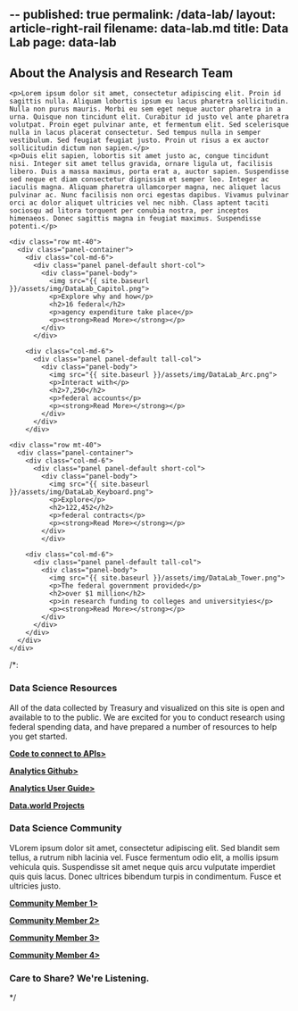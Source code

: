 --
published: true
permalink: /data-lab/
layout: article-right-rail
filename: data-lab.md
title: Data Lab
page: data-lab
---
<div class="row">
<!--wider column left side of page-->
  <div class="col-md-8">
<!--top paragraph-->    
    <h2 class="mt-0">About the Analysis and Research Team</h2>

    <p>Lorem ipsum dolor sit amet, consectetur adipiscing elit. Proin id sagittis nulla. Aliquam lobortis ipsum eu lacus pharetra sollicitudin. Nulla non purus mauris. Morbi eu sem eget neque auctor pharetra in a urna. Quisque non tincidunt elit. Curabitur id justo vel ante pharetra volutpat. Proin eget pulvinar ante, et fermentum elit. Sed scelerisque nulla in lacus placerat consectetur. Sed tempus nulla in semper vestibulum. Sed feugiat feugiat justo. Proin ut risus a ex auctor sollicitudin dictum non sapien.</p>
    <p>Duis elit sapien, lobortis sit amet justo ac, congue tincidunt nisi. Integer sit amet tellus gravida, ornare ligula ut, facilisis libero. Duis a massa maximus, porta erat a, auctor sapien. Suspendisse sed neque et diam consectetur dignissim et semper leo. Integer ac iaculis magna. Aliquam pharetra ullamcorper magna, nec aliquet lacus pulvinar ac. Nunc facilisis non orci egestas dapibus. Vivamus pulvinar orci ac dolor aliquet ultricies vel nec nibh. Class aptent taciti sociosqu ad litora torquent per conubia nostra, per inceptos himenaeos. Donec sagittis magna in feugiat maximus. Suspendisse potenti.</p>
<!--four panels-->
    <div class="row mt-40">
      <div class="panel-container">
        <div class="col-md-6">
          <div class="panel panel-default short-col">
            <div class="panel-body">
              <img src="{{ site.baseurl }}/assets/img/DataLab_Capitol.png">
              <p>Explore why and how</p>
              <h2>16 federal</h2>
              <p>agency expenditure take place</p>
              <p><strong>Read More></strong></p>
            </div>
          </div>

        <div class="col-md-6">
          <div class="panel panel-default tall-col">
            <div class="panel-body">
              <img src="{{ site.baseurl }}/assets/img/DataLab_Arc.png">
              <p>Interact with</p>
              <h2>7,250</h2>
              <p>federal accounts</p>
              <p><strong>Read More></strong></p>
            </div>
          </div>
        </div>

    <div class="row mt-40">
      <div class="panel-container">
        <div class="col-md-6">
          <div class="panel panel-default short-col">
            <div class="panel-body">
              <img src="{{ site.baseurl }}/assets/img/DataLab_Keyboard.png">
              <p>Explore</p>
              <h2>122,452</h2>
              <p>federal contracts</p>
              <p><strong>Read More></strong></p>
            </div>
            </div>

        <div class="col-md-6">
          <div class="panel panel-default tall-col">
            <div class="panel-body">
              <img src="{{ site.baseurl }}/assets/img/DataLab_Tower.png">
              <p>The federal government provided</p>
              <h2>over $1 million</h2>
              <p>in research funding to colleges and universityies</p>
              <p><strong>Read More></strong></p>
            </div>
          </div>
        </div>
      </div>
    </div>
  </div>
<!--narrow righthand column-->
  <div class="col-md-4">
  /*:<!--Data Science Resources-->
    <div class="panel panel-default">
      <div class="panel-heading">
        <div class="media">
          <div class="media-left">
            <span class="data-resources-logo"></span>
          </div>
          <div class="media-header">
            <h3>Data Science Resources</h3>
          </div>
        </div>
      </div>
      <div class="panel-body">
        <p>All of the data collected by Treasury and visualized on this site is open and available to to the public. We are excited for you to conduct research using federal spending data, and have prepared a number of resources to help you get started. </p>
        <p><a href="[insert website url]"><strong>Code to connect to APIs></strong></a>
        <p><a href="[insert website url"><strong>Analytics Github></strong></a>
        <p><a href="[insert website url"><strong>Analytics User Guide></strong></a>
        <p><a href="[insert website url]"><strong>Data.world Projects</strong></a>
      </div>
    </div>
<!--Data Science Community-->
    <div class="panel panel-default">
            <div class="panel-heading">
              <div class="media">
                <div class="media-left">
                  <span class="data-community-logo"></span>
                </div>
                <div class="media-header">
                  <h3>Data Science Community</h3>
                </div>
              </div>  
            </div>
            <div class="panel-body">
              <p>VLorem ipsum dolor sit amet, consectetur adipiscing elit. Sed blandit sem tellus, a rutrum nibh lacinia vel. Fusce fermentum odio elit, a mollis ipsum vehicula quis. Suspendisse sit amet neque quis arcu vulputate imperdiet quis quis lacus. Donec ultrices bibendum turpis in condimentum. Fusce et ultricies justo.</p>
              <p><a href="[insert website url]"><strong>Community Member 1></strong></a>
              <p><a href="[insert website url]"><strong>Community Member 2></strong></a>
              <p><a href="[insert website url]"><strong>Community Member 3></strong></a>
              <p><a href="[insert website url]"><strong>Community Member 4></strong></a>
            </div>
        </div>
    </div>
<!--Care to Share Pannel-->
    <div class="panel panel-default">
      <div class="panel-heading">
        <div class="media">
          <div class="media-left">
            <span class="data-share-logo">
          </div>
          <div class="media-header">
            <h3>Care to Share? We're Listening.</h3>
          </div>
      </div>
    </div>
 */
 </div>

</div>
